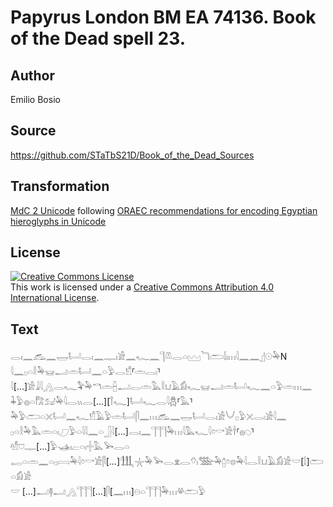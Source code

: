 # Papyrus London BM EA 74136. Book of the Dead spell 23.

## Author 

Emilio Bosio

## Source 

https://github.com/STaTbS21D/Book_of_the_Dead_Sources

## Transformation 

[MdC 2 Unicode](https://statbs21d.github.io/mdc2unicode.html) following [ORAEC recommendations for encoding Egyptian hieroglyphs in Unicode](https://github.com/oraec/recommendations-encoding-hieroglyphs)

## License 

<a rel="license" href="http://creativecommons.org/licenses/by/4.0/"><img alt="Creative Commons License" style="border-width:0" src="https://i.creativecommons.org/l/by/4.0/88x31.png" /></a><br />This work is licensed under a <a rel="license" href="http://creativecommons.org/licenses/by/4.0/">Creative Commons Attribution 4.0 International License</a>.

## Text 

<hiero><rubrum>𓂋𓏤𓈖𓃹𓈖𓉿𓂡𓂋𓏤𓈖𓊃𓏤𓀀𓈖𓆑𓈖𓊹𓌨𓂋𓏏𓈉</rubrum>𓆓𓂧𓌃𓏤𓏥𓇋𓈖𓈖𓊨𓇳𓅆N<br>
𓇋𓈖𓊪𓏏𓎛𓅆𓊠𓂝𓏛𓂡𓈖𓏏𓅱𓂋𓀸⸢𓏛𓂋𓏤⸣𓇋[...]𓀀𓇍𓇋𓂻𓂋𓆑𓅝𓅆𓎔𓏛𓐢𓂝𓂋𓏛𓅓𓎛𓂓𓄿𓀁𓆑𓊠𓂝𓏛𓂡𓆑𓈖𓏏𓅱𓏛𓏥𓈖<br>
𓇓𓅱𓐍𓏏𓀗𓃫𓅆𓇋𓂋𓏭𓂋[...][𓍙𓆑]𓂡𓆑𓂋𓇋𓆣⸢𓅓⸣𓅆𓅱𓂧𓏏𓏴𓂡𓈖𓆑𓀸𓄿𓅱𓏛𓂡𓋴𓈖𓏥𓃹𓈖𓉿𓂡𓂋𓏤𓀀𓄋𓊪𓅱𓏴𓂋𓏤𓀀𓇋𓈖<br>
𓊪𓏏𓎛𓅆𓅓𓏛𓏏𓏤𓈔𓅱𓏏𓇋𓇋𓈖𓏏𓃀𓇋[...]𓂋𓏤𓈖𓊹𓊹𓊹𓅆𓏥𓇋𓅓𓆑𓇋𓏌𓎡𓀀𓌂⸢𓐍𓆇⸣𓁗𓈞𓊃[...]𓅱𓊛𓏤𓐞𓏏𓏤𓏶𓅓𓅨𓂋𓏏<br>
𓉻𓏏𓏛𓈖𓏏𓊪𓇯𓅆𓇋𓏌𓎡𓀀𓋴[...]𓃃𓇼𓅆𓅨𓂋𓁷𓂋𓄣𓏤𓅢𓅆𓉺𓏌𓊖𓅆𓇋𓂋𓎛𓂓𓄿𓀁𓀀𓎟[𓌃]𓂧𓏏𓀁𓀀<br>
𓎟  [...]𓂝𓊢𓂝𓂻𓊹𓊹𓊹[...]𓋴[𓈖𓏥]𓇷𓏏𓊹𓊹𓊹𓅆𓏥𓋬𓂧𓅱<br></hiero>